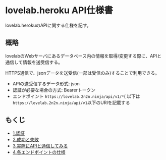 # lovelab.heroku API仕様書

lovelab.herokuのAPIに関する仕様を記す。

## 概略

lovelabのWebサーバにあるデータベース内の情報を取得/変更する際に、APIと通信して情報を送受信する。

HTTPS通信で、jsonデータを送受信(一部は受信のみ)することで利用できる。

- APIの送受信するデータ形式: json
- 認証が必要な場合の方式: Bearerトークン
- エンドポイント `https://lovelab.2n2n.ninja/api/v1/*`( 以下は`https://lovelab.2n2n.ninja/api/v1`以下のURIを記載する

## もくじ

- [1.認証](auth.md)
- [2.成功と失敗](successAndFail.md)
- [3.実際にAPIと通信してみる](try.md)
- [4.各エンドポイントの仕様](detail/index.md)

